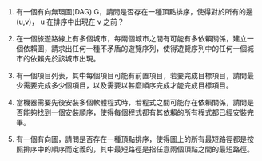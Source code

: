 

1. 有一個有向無環圖(DAG) G，請問是否存在一種頂點排序，使得對於所有的邊 (u,v)， u 在排序中出現在 v 之前？

2. 在一個旅遊路線上有多個城市，每兩個城市之間有可能有多依賴關係，建立一個依賴圖，請求出任何一種不矛盾的遊覽序列，使得遊覽序列中的任何一個城市的依賴先於該城市出現。

3. 有一個項目列表，其中每個項目可能有前置項目，若要完成目標項目，請問最少需要完成多少個項目，以及需要以甚麼順序完成才能完成目標項目。

4. 當機器需要先後安裝多個軟體程式時，若程式之間可能存在依賴關係，請問是否能夠找到一個安裝順序，使得每個程式都有其依賴的所有程式都已經安裝完畢。

5. 有一個有向圖，請問是否存在一種頂點排序，使得圖上的所有最短路徑都是按照排序中的順序而定義的，其中最短路徑是指任意兩個頂點之間的最短路徑。